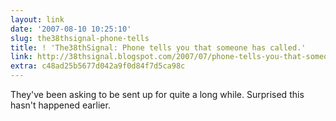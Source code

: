 ```yaml
---
layout: link
date: '2007-08-10 10:25:10'
slug: the38thsignal-phone-tells
title: ! 'The38thSignal: Phone tells you that someone has called.'
link: http://38thsignal.blogspot.com/2007/07/phone-tells-you-that-someone-has-called.html
extra: c48ad25b5677d042a9f0d84f7d5ca98c
---
```


They've been asking to be sent up for quite a long while. Surprised this hasn't happened earlier.